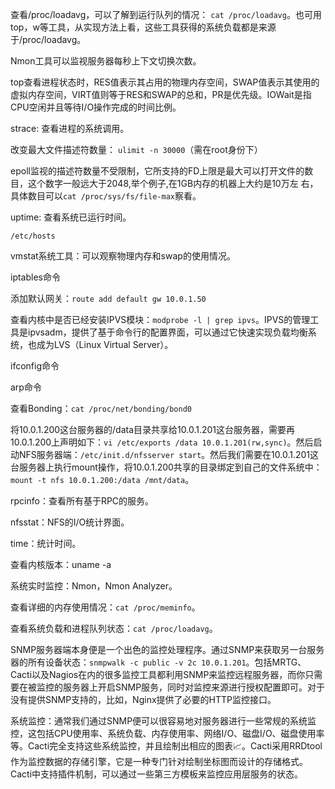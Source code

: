 查看/proc/loadavg，可以了解到运行队列的情况： `cat /proc/loadavg`。也可用top，w等工具，从实现方法上看，这些工具获得的系统负载都是来源于/proc/loadavg。

Nmon工具可以监视服务器每秒上下文切换次数。

top查看进程状态时，RES值表示其占用的物理内存空间，SWAP值表示其使用的虚拟内存空间，VIRT值则等于RES和SWAP的总和，PR是优先级。IOWait是指CPU空闲并且等待I/O操作完成的时间比例。

strace: 查看进程的系统调用。

改变最大文件描述符数量： `ulimit -n 30000`（需在root身份下）

epoll监视的描述符数量不受限制，它所支持的FD上限是最大可以打开文件的数目，这个数字一般远大于2048,举个例子,在1GB内存的机器上大约是10万左 右，具体数目可以`cat /proc/sys/fs/file-max`察看。

uptime: 查看系统已运行时间。

`/etc/hosts`

vmstat系统工具：可以观察物理内存和swap的使用情况。

iptables命令

添加默认网关：`route add default gw 10.0.1.50`

查看内核中是否已经安装IPVS模块：`modprobe -l | grep ipvs`。IPVS的管理工具是ipvsadm，提供了基于命令行的配置界面，可以通过它快速实现负载均衡系统，也成为LVS（Linux Virtual Server）。

ifconfig命令

arp命令

查看Bonding：`cat /proc/net/bonding/bond0`

将10.0.1.200这台服务器的/data目录共享给10.0.1.201这台服务器，需要再10.0.1.200上声明如下：`vi /etc/exports /data 10.0.1.201(rw,sync)`。然后启动NFS服务器端：`/etc/init.d/nfsserver start`。然后我们需要在10.0.1.201这台服务器上执行mount操作，将10.0.1.200共享的目录绑定到自己的文件系统中：`mount -t nfs 10.0.1.200:/data /mnt/data`。

rpcinfo：查看所有基于RPC的服务。

nfsstat：NFS的I/O统计界面。

time：统计时间。

查看内核版本：uname -a

系统实时监控：Nmon，Nmon Analyzer。

查看详细的内存使用情况：`cat /proc/meminfo`。

查看系统负载和进程队列状态：`cat /proc/loadavg`。

SNMP服务器端本身便是一个出色的监控处理程序。通过SNMP来获取另一台服务器的所有设备状态：`snmpwalk -c public -v 2c 10.0.1.201`。包括MRTG、Cacti以及Nagios在内的很多监控工具都利用SNMP来监控远程服务器，而你只需要在被监控的服务器上开启SNMP服务，同时对监控来源进行授权配置即可。对于没有提供SNMP支持的，比如，Nginx提供了必要的HTTP监控接口。

系统监控：通常我们通过SNMP便可以很容易地对服务器进行一些常规的系统监控，这包括CPU使用率、系统负载、内存使用率、网络I/O、磁盘I/O、磁盘使用率等。Cacti完全支持这些系统监控，并且绘制出相应的图表📈。Cacti采用RRDtool作为监控数据的存储引擎，它是一种专门针对绘制坐标图而设计的存储格式。Cacti中支持插件机制，可以通过一些第三方模板来监控应用层服务的状态。